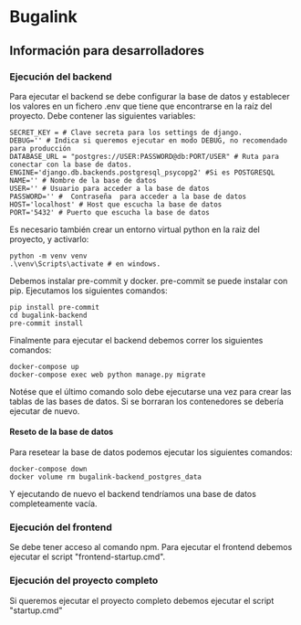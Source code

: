 # Bugalink
## Información para desarrolladores
### Ejecución del backend
Para ejecutar el backend se debe configurar la base de datos y establecer los valores en un fichero .env que tiene que encontrarse en la raíz del proyecto. Debe contener las siguientes variables:
```
SECRET_KEY = # Clave secreta para los settings de django.
DEBUG='' # Indica si queremos ejecutar en modo DEBUG, no recomendado para producción
DATABASE_URL = "postgres://USER:PASSWORD@db:PORT/USER" # Ruta para conectar con la base de datos.
ENGINE='django.db.backends.postgresql_psycopg2' #Si es POSTGRESQL
NAME='' # Nombre de la base de datos
USER='' # Usuario para acceder a la base de datos
PASSWORD='' #  Contraseña  para acceder a la base de datos
HOST='localhost' # Host que escucha la base de datos
PORT='5432' # Puerto que escucha la base de datos
```

Es necesario también crear un entorno virtual python en la raiz del proyecto, y activarlo:

```
python -m venv venv
.\venv\Scripts\activate # en windows.
```

Debemos instalar pre-commit y docker. pre-commit se puede instalar con pip. Ejecutamos los siguientes comandos:

```
pip install pre-commit
cd bugalink-backend
pre-commit install
```

Finalmente para ejecutar el backend debemos correr los siguientes comandos:

```
docker-compose up
docker-compose exec web python manage.py migrate
```

Notése que el último comando solo debe ejecutarse una vez para crear las tablas de las bases de datos. Si se borraran los contenedores se debería ejecutar de nuevo.

#### Reseto de la base de datos

Para resetear la base de datos podemos ejecutar los siguientes comandos:

```
docker-compose down
docker volume rm bugalink-backend_postgres_data
```

Y ejecutando de nuevo el backend tendríamos una base de datos completeamente vacía.

### Ejecución del frontend
Se debe tener acceso al comando npm. Para ejecutar el frontend debemos ejecutar el script "frontend-startup.cmd".
### Ejecución del proyecto completo
Si queremos ejecutar el proyecto completo debemos ejecutar el script "startup.cmd"
